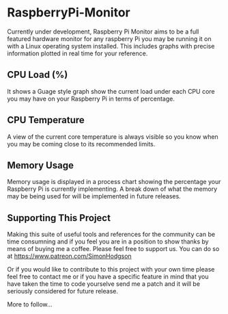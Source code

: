# RaspberryPi-Monitor

Currently under development, Raspberry Pi Monitor aims to be a full featured hardware monitor for any raspberry Pi you may be running it on with a Linux operating system installed. This includes graphs with precise information plotted in real time for your reference.

## CPU Load (%)

It shows a Guage style graph show the current load under each CPU core you may have on your Raspberry Pi in terms of percentage.

## CPU Temperature

A view of the current core temperature is always visible so you know when you may be coming close to its recommended limits.

## Memory Usage

Memory usage is displayed in a process chart showing the percentage your Raspberry Pi is currently implementing. A break down of what the memory may be being used for will be implemented in future releases.


## Supporting This Project

Making this suite of useful tools and references for the community can be time consumning and if you feel you are in a position to show thanks by means of buying me a coffee. Please feel free to support us. You can do so at https://www.patreon.com/SimonHodgson

Or if you would like to contribute to this project with your own time please feel free to contact me or if you have a specific feature in mind that you have taken the time to code yourselve send me a patch and it will be seriously considered for future release.

More to follow...
